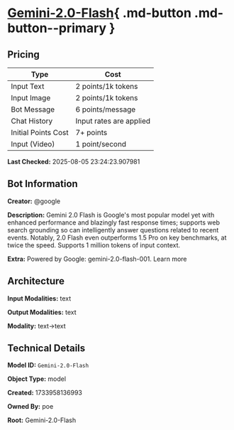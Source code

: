 # [Gemini-2.0-Flash](https://poe.com/Gemini-2.0-Flash){ .md-button .md-button--primary }

## Pricing

| Type | Cost |
|------|------|
| Input Text | 2 points/1k tokens |
| Input Image | 2 points/1k tokens |
| Bot Message | 6 points/message |
| Chat History | Input rates are applied |
| Initial Points Cost | 7+ points |
| Input (Video) | 1 point/second |

**Last Checked:** 2025-08-05 23:24:23.907981


## Bot Information

**Creator:** @google

**Description:** Gemini 2.0 Flash is Google's most popular model yet with enhanced performance and blazingly fast response times; supports web search grounding so can intelligently answer questions related to recent events. Notably, 2.0 Flash even outperforms 1.5 Pro on key benchmarks, at twice the speed. Supports 1 million tokens of input context.

**Extra:** Powered by Google: gemini-2.0-flash-001. Learn more


## Architecture

**Input Modalities:** text

**Output Modalities:** text

**Modality:** text->text


## Technical Details

**Model ID:** `Gemini-2.0-Flash`

**Object Type:** model

**Created:** 1733958136993

**Owned By:** poe

**Root:** Gemini-2.0-Flash
